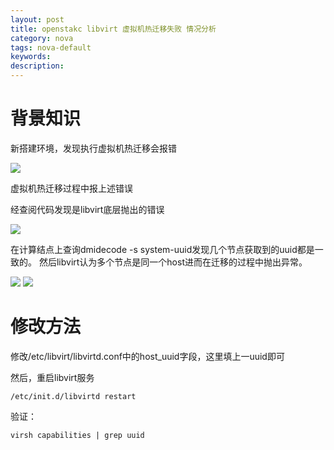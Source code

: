 ```yaml
---
layout: post
title: openstakc libvirt 虚拟机热迁移失败 情况分析
category: nova
tags: nova-default
keywords: 
description: 
---
```


# 背景知识 #

新搭建环境，发现执行虚拟机热迁移会报错

![](http://i.imgur.com/8FCxb7A.png)

虚拟机热迁移过程中报上述错误

经查阅代码发现是libvirt底层抛出的错误

![](http://i.imgur.com/kbtPxJd.png)


在计算结点上查询dmidecode -s system-uuid发现几个节点获取到的uuid都是一致的。
然后libvirt认为多个节点是同一个host进而在迁移的过程中抛出异常。

![](http://i.imgur.com/NUaH64U.png)
![](http://i.imgur.com/WlYM14u.png)

# 修改方法 #

修改/etc/libvirt/libvirtd.conf中的host_uuid字段，这里填上一uuid即可

然后，重启libvirt服务

    /etc/init.d/libvirtd restart

验证：

    virsh capabilities | grep uuid